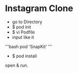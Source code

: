 # Instagram Clone

- go to Directory
- $ pod init
- $ vi Podfile
- input like it

'''bash
  pod 'SnapKit'
'''
- $ pod install

open & run.
